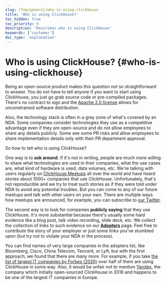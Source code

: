 ```yaml
---
slug: /faq/general/who-is-using-clickhouse
title: 'Who is using ClickHouse?'
toc_hidden: true
toc_priority: 9
description: 'Describes who is using ClickHouse'
keywords: ['customer']
doc_type: 'explanation'
---
```


# Who is using ClickHouse? {#who-is-using-clickhouse}

Being an open-source product makes this question not so straightforward to answer. You do not have to tell anyone if you want to start using ClickHouse, you just go grab source code or pre-compiled packages. There's no contract to sign and the [Apache 2.0 license](https://github.com/ClickHouse/ClickHouse/blob/master/LICENSE) allows for unconstrained software distribution.

Also, the technology stack is often in a grey zone of what's covered by an NDA. Some companies consider technologies they use as a competitive advantage even if they are open-source and do not allow employees to share any details publicly. Some see some PR risks and allow employees to share implementation details only with their PR department approval.

So how to tell who is using ClickHouse?

One way is to **ask around**. If it's not in writing, people are much more willing to share what technologies are used in their companies, what the use cases are, what kind of hardware is used, data volumes, etc. We're talking with users regularly on [ClickHouse Meetups](https://www.youtube.com/channel/UChtmrD-dsdpspr42P_PyRAw/playlists) all over the world and have heard stories about 1000+ companies that use ClickHouse. Unfortunately, that's not reproducible and we try to treat such stories as if they were told under NDA to avoid any potential troubles. But you can come to any of our future meetups and talk with other users on your own. There are multiple ways how meetups are announced, for example, you can subscribe to [our Twitter](http://twitter.com/ClickHouseDB/).

The second way is to look for companies **publicly saying** that they use ClickHouse. It's more substantial because there's usually some hard evidence like a blog post, talk video recording, slide deck, etc. We collect the collection of links to such evidence on our **[Adopters](../../about-us/adopters.md)** page. Feel free to contribute the story of your employer or just some links you've stumbled upon (but try not to violate your NDA in the process).

You can find names of very large companies in the adopters list, like Bloomberg, Cisco, China Telecom, Tencent, or Lyft, but with the first approach, we found that there are many more. For example, if you take [the list of largest IT companies by Forbes (2020)](https://www.forbes.com/sites/hanktucker/2020/05/13/worlds-largest-technology-companies-2020-apple-stays-on-top-zoom-and-uber-debut/) over half of them are using ClickHouse in some way. Also, it would be unfair not to mention [Yandex](../../about-us/history.md), the company which initially open-sourced ClickHouse in 2016 and happens to be one of the largest IT companies in Europe.
